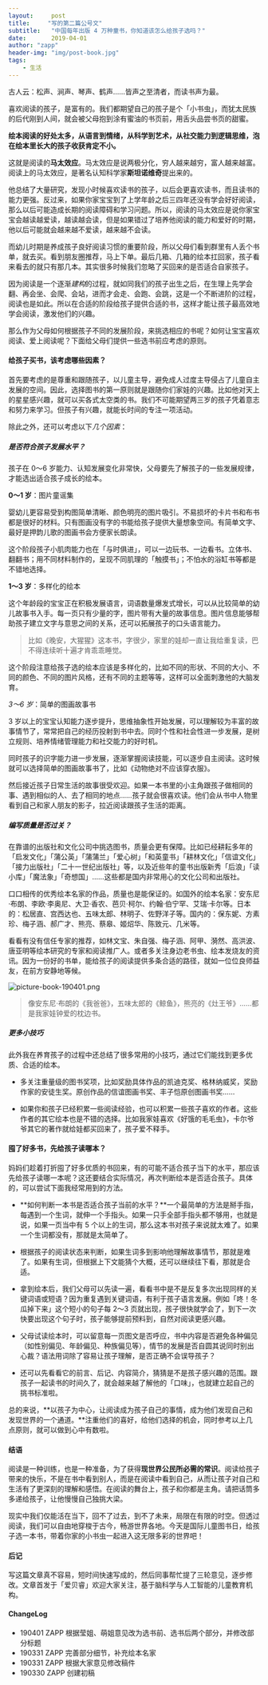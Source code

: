 ```yaml
---
layout:     post
title:     "写的第二篇公号文"
subtitle:   "中国每年出版 4 万种童书，你知道该怎么给孩子选吗？"
date:       2019-04-01
author: "zapp"
header-img: "img/post-book.jpg"
tags:
    - 生活
---
```



古人云：松声、涧声、琴声、鹤声……皆声之至清者，而读书声为最。

喜欢阅读的孩子，是富有的。我们都期望自己的孩子是个「小书虫」，而犹太民族的后代刚到人间，就会被父母抱到涂有蜜油的书页前，用舌头品尝书页的甜蜜。

**绘本阅读的好处太多，从语言到情绪，从科学到艺术，从社交能力到逻辑思维，泡在绘本里长大的孩子收获肯定不小。**

这就是阅读的**马太效应**。马太效应是说两极分化，穷人越来越穷，富人越来越富。阅读上的马太效应，是著名认知科学家**斯坦诺维奇**提出来的。

他总结了大量研究，发现小时候喜欢读书的孩子，以后会更喜欢读书，而且读书的能力更强。反过来，如果你家宝宝到了上学年龄之后三四年还没有学会好好阅读，那么以后可能造成长期的阅读障碍和学习问题。所以，阅读的马太效应是说你家宝宝会越读越爱读，越读越会读，但是如果错过了培养他阅读的能力和爱好的时期，他以后可能就会越来越不爱读，越来越不会读。

而幼儿时期是养成孩子良好阅读习惯的重要阶段，所以父母们看到群里有人丢个书单，就去买。看到朋友圈推荐，马上下单。最后几箱、几箱的绘本扛回家，孩子看来看去的就只有那几本。其实很多时候我们忽略了买回来的是否适合自家孩子。

因为阅读是一个逐渐*建构*的过程，就如同我们的孩子出生之后，在生理上先学会翻、再会坐、会爬、会站，进而才会走、会跑、会跳，这是一个不断进阶的过程，阅读也是如此。所以在合适的阶段给孩子提供合适的书，这样才能让孩子最高效地学会阅读，激发他们的兴趣。

那么作为父母如何根据孩子不同的发展阶段，来挑选相应的书呢？如何让宝宝喜欢阅读、爱上阅读呢？下面给父母们提供一些选书前应考虑的原则。

#### 给孩子买书，该考虑哪些因素？

首先要考虑的是尊重和跟随孩子，以儿童主导，避免成人过度主导侵占了儿童自主发展的空间。因此，选择图书的第一原则就是跟随你们家娃的兴趣。比如他对天上的星星感兴趣，就可以买各式太空类的书。我们不可能期望两三岁的孩子凭着意志和努力来学习。但孩子有兴趣，就能长时间的专注一项活动。

除此之外，还可以考虑以下*几个因素*：

##### 是否符合孩子发展水平？

孩子在 0～6 岁能力、认知发展变化非常快，父母要先了解孩子的一些发展规律，才能选出适合孩子成长的绘本。

**0～1 岁**：图片童谣集

婴幼儿更容易受到构图简单清晰、颜色明亮的图片吸引。不易损坏的卡片书和布书都是很好的材料。只有图画没有字的书能给孩子提供大量想象空间。有简单文字、最好是押韵儿歌的图画书会方便家长朗读。

这个阶段孩子小肌肉能力也在「与时俱进」，可以一边玩书、一边看书。立体书、翻翻书；用不同材料制作的，呈现不同肌理的「触摸书」；不怕水的浴缸书等都是不错地选择。

**1～3 岁**：多样化的绘本

这个年龄段的宝宝正在积极发展语言，词语数量爆发式增长，可以从比较简单的幼儿故事书入手。每一页只有少量的字，图片带有大量的故事信息。图片信息能够帮助孩子建立文字与意思之间的关系，还可以拓展孩子的口头语言能力。

> 比如《晚安，大猩猩》这本书，字很少，家里的娃却一直让我给重复读，巴不得连续听十遍才肯乖乖睡觉。

这个阶段注意给孩子选的绘本应该是多样化的，比如不同的形状、不同的大小、不同的颜色、不同的图片风格，还有不同的主题等等，这样可以全面刺激他的大脑发育。

*3～6 岁*：简单的图画故事书

3 岁以上的宝宝认知能力逐步提升，思维抽象性开始发展，可以理解较为丰富的故事情节了，常常把自己的经历投射到书中去。同时个性和社会性进一步发展，是树立规则、培养情绪管理能力和社交能力的好时机。

同时孩子的识字能力进一步发展，逐渐掌握阅读技能，可以逐步自主阅读。这时候就可以选择简单的图画故事书了，比如《动物绝对不应该穿衣服》。

然后接近孩子日常生活的故事很受欢迎。如果一本书里的小主角跟孩子做相同的事、遇到相似的人、去了相同的地点……孩子就会很喜欢读。他们会从书中人物里看到自己和家人朋友的影子，拉近阅读跟孩子生活的距离。

##### 编写质量是否过关？

在靠谱的出版社和文化公司中挑选图书，质量会更有保障。比如已经耕耘多年的「启发文化」「蒲公英」「蒲蒲兰」「爱心树」「和英童书」「耕林文化」「信谊文化」「接力出版社」「二十一世纪出版社」等，以及近些年的童书出版新秀「后浪」「读小库」「魔法象」「奇想国」……这些都是国内非常用心的文化公司和出版社。

口口相传的优秀绘本名家的作品，质量也是能保证的。如国外的绘本名家：安东尼·布朗、李欧·李奥尼、大卫·香农、芭贝·柯尔、约翰·伯宁罕、艾瑞·卡尔等。日本的：松居直、宫西达也、五味太郎、林明子、‎佐野洋子等。国内的：保东妮、方素珍、梅子涵、郝广才、熊亮、蔡皋、姬炤华、陈致元、几米等。

看看有没有信任专家的推荐，如林文宝、朱自强、梅子涵、阿甲、漪然、高洪波、唐亚明等绘本研究的专家和阅读推广人。或者多关注身边老书虫、绘本发烧友的资讯。因为一份好的书单，能给孩子的阅读提供多条合适的路径，就如一位位良师益友，在前方安静地等候。

![picture-book-190401.png](https://pics.ibrainbaby.cn/share/picture-book-190401.png)

> 像安东尼·布朗的《我爸爸》，五味太郎的《鲸鱼》，熊亮的《灶王爷》……都是我家娃钟爱的枕边书。

##### 更多小技巧

此外我在养育孩子的过程中还总结了很多常用的小技巧，通过它们能找到更多优质、合适的绘本。

* 多关注重量级的图书奖项，比如奖励具体作品的凯迪克奖、格林纳威奖，奖励作家的安徒生奖。原创作品的信谊图画书奖、丰子恺原创图画书奖……

* 如果你和孩子已经积累一些阅读经验，也可以积累一些孩子喜欢的作者。这些作者的其它绘本也是不错的选择。比如我家娃喜欢《好饿的毛毛虫》，卡尔爷爷其它的著作就给娃都买回来了，孩子爱不释手。
 
#### 囤了好多书，先给孩子读哪本？

妈妈们趁着打折囤了好多优质的书回来，有的可能不适合孩子当下的水平，那应该先给孩子读哪一本呢？这还要结合实际情况，再次判断绘本是否适合孩子。具体的，可以尝试下面我经常用到的方法。

* **如何判断一本书是否适合孩子当前的水平？**一个最简单的方法是掰手指，每遇到一个生词，就伸一个手指头。如果一只手全部手指头都不够用，也就是说，如果一页当中有 5 个以上的生词，那么这本书对孩子来说就太难了。如果一个生词都没有，那就是太简单了。

* 根据孩子的阅读状态来判断，如果生词多到影响他理解故事情节，那就是难了。如果有生词，但根据上下文能猜个大概，还可以继续往下看，那就是合适。

* 拿到绘本后，我们父母可以先读一遍，看看书中是不是反复多次出现同样的关键词语或短语？因为重复遇到关键词语，有利于孩子语言发展。例如「咚！冬瓜掉下来」这个短小的句子每 2～3 页就出现，孩子很快就学会了，到下一次快要出现这个句子时，孩子能够提前预料到，自然对阅读更感兴趣。

* 父母试读绘本时，可以留意每一页图文是否呼应，书中内容是否避免各种偏见（如性别偏见、年龄偏见、种族偏见等），情节的发展是否自圆其说同时别出心裁？语法用词除了容易让孩子理解，是否正确不会误导孩子？

* 还可以先看看它的前言、后记、内容简介，猜猜是不是孩子感兴趣的范围。跟孩子一起读书的时间久了，就会越来越了解他的「口味」，也就建立起自己的挑书标准啦。

总的来说，**以孩子为中心，让阅读成为孩子自己的事情，成为他们发现自己和发现世界的一个通道。**注重他们的喜好，给他们选择的机会，同时参考以上几点原则，就可以做到心中有数啦。

#### 结语

阅读是一种训练，也是一种准备，为了获得**现世界公民所必需的常识**。阅读给孩子带来的快乐，不是在书中看到别人，而是在阅读中看到自己，从而让孩子对自己和生活有了更深刻的理解和感悟。在阅读的舞台上，孩子和你都是主角。请把话筒多多递给孩子，让他慢慢自己独挑大梁。

现实中我们仅能活在当下，回不了过去，到不了未来，局限在有限的时空。但透过阅读，我们可以自由地穿梭于古今，畅游世界各地。今天是国际儿童图书日，给孩子选一本书，带着你家的小书虫一起进入这无限多彩的世界吧！

#### 后记
写这篇文章真不容易，短时间快速写成的，然后同事帮忙提了三轮意见，逐步修改。文章首发于「爱贝睿」欢迎大家关注，基于脑科学与人工智能的儿童教育机构。

#### ChangeLog
* 190401 ZAPP 根据莹姐、萌姐意见改为选书前、选书后两个部分，并修改部分标题
* 190331 ZAPP 完善部分细节，补充绘本名家
* 190331 ZAPP 根据大家意见修改稿件
* 190330 ZAPP 创建初稿

